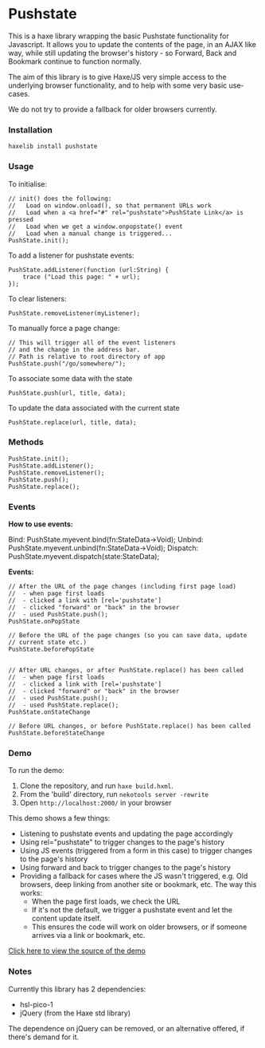 Pushstate
=========

This is a haxe library wrapping the basic Pushstate functionality for Javascript.  It allows you to update the contents of the page, in an AJAX like way, while still updating the browser's history - so Forward, Back and Bookmark continue to function normally.

The aim of this library is to give Haxe/JS very simple access to the underlying browser functionality, and to help with some very basic use-cases.

We do not try to provide a fallback for older browsers currently.

### Installation

    haxelib install pushstate

### Usage

To initialise:
	
	// init() does the following:
	//   Load on window.onload(), so that permanent URLs work
	//   Load when a <a href="#" rel="pushstate">PushState Link</a> is pressed
	//   Load when we get a window.onpopstate() event
	//   Load when a manual change is triggered...
	PushState.init();

To add a listener for pushstate events:

	PushState.addListener(function (url:String) {
		trace ("Load this page: " + url);
	});

To clear listeners:

	PushState.removeListener(myListener);

To manually force a page change:

	// This will trigger all of the event listeners
	// and the change in the address bar.
	// Path is relative to root directory of app
	PushState.push("/go/somewhere/"); 

To associate some data with the state

	PushState.push(url, title, data);

To update the data associated with the current state

	PushState.replace(url, title, data);

### Methods

	PushState.init();
	PushState.addListener();
	PushState.removeListener();
	PushState.push();
	PushState.replace();

### Events

**How to use events:**

Bind:     PushState.myevent.bind(fn:StateData->Void);
Unbind:   PushState.myevent.unbind(fn:StateData->Void);
Dispatch: PushState.myevent.dispatch(state:StateData);

**Events:**

	// After the URL of the page changes (including first page load)
	//  - when page first loads
	//  - clicked a link with [rel='pushstate']
	//  - clicked "forward" or "back" in the browser
	//  - used PushState.push();
	PushState.onPopState

	// Before the URL of the page changes (so you can save data, update 
	// current state etc.)
	PushState.beforePopState


	// After URL changes, or after PushState.replace() has been called
	//  - when page first loads
	//  - clicked a link with [rel='pushstate']
	//  - clicked "forward" or "back" in the browser
	//  - used PushState.push();
	//  - used PushState.replace();
	PushState.onStateChange

	// Before URL changes, or before PushState.replace() has been called
	PushState.beforeStateChange

### Demo

To run the demo:

1. Clone the repository, and run `haxe build.hxml`.  
2. From the 'build' directory, run `nekotools server -rewrite`
3. Open `http://localhost:2000/` in your browser

This demo shows a few things:

 * Listening to pushstate events and updating the page accordingly
 * Using rel="pushstate" to trigger changes to the page's history
 * Using JS events (triggered from a form in this case) to trigger changes to the page's history
 * Using forward and back to trigger changes to the page's history
 * Providing a fallback for cases where the JS wasn't triggered, e.g. Old browsers, deep linking from another site or bookmark, etc.  The way this works:
 	* When the page first loads, we check the URL
 	* If it's not the default, we trigger a pushstate event and let the content update itself.
 	* This ensures the code will work on older browsers, or if someone arrives via a link or bookmark, etc.

[Click here to view the source of the demo](https://github.com/jasononeil/hxpushstate/blob/master/src/demo/Test.hx)

### Notes

Currently this library has 2 dependencies:

 * hsl-pico-1
 * jQuery (from the Haxe std library)

The dependence on jQuery can be removed, or an alternative offered, if there's demand for it.  